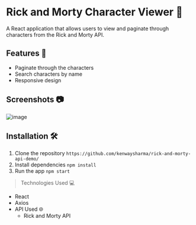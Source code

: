 
# Rick and Morty Character Viewer 🚀

A React application that allows users to view and paginate through characters from the Rick and Morty API.

## Features 🌟

- Paginate through the characters
- Search characters by name
- Responsive design

## Screenshots 📷
![image](https://github.com/kenwaysharma/rick-and-morty-api-demo/assets/50889210/a5c472c1-4284-4d36-9aef-6d327fb43f8a)


## Installation 🛠️

1. Clone the repository
    ```https://github.com/kenwaysharma/rick-and-morty-api-demo/```
2. Install dependencies
    ```npm install```
3. Run the app
    ```npm start```
> Technologies Used 💻
 - React
 -  Axios
 -  API Used 🌐
       - Rick and Morty API






